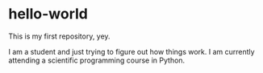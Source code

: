 # hello-world
This is my first repository, yey.

I am a student and just trying to figure out how things work. 
I am currently attending a scientific programming course in Python.
